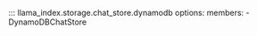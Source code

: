 ::: llama_index.storage.chat_store.dynamodb
    options:
      members:
        - DynamoDBChatStore
